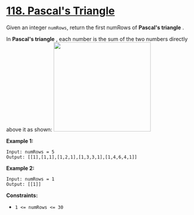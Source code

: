 # [118. Pascal's Triangle](https://leetcode.com/problems/pascals-triangle/description/)

Given an integer `numRows`, return the first numRows of **Pascal's triangle** .

In **Pascal's triangle** , each number is the sum of the two numbers directly above it as shown:
<img alt="" src="https://upload.wikimedia.org/wikipedia/commons/0/0d/PascalTriangleAnimated2.gif" style="height: 240px; width: 260px;">

**Example 1:** 

```
Input: numRows = 5
Output: [[1],[1,1],[1,2,1],[1,3,3,1],[1,4,6,4,1]]
```

**Example 2:** 

```
Input: numRows = 1
Output: [[1]]
```

**Constraints:** 

- `1 <= numRows <= 30`